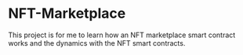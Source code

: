 # NFT-Marketplace

This project is for me to learn how an NFT marketplace smart contract works and the dynamics with the NFT smart contracts.
